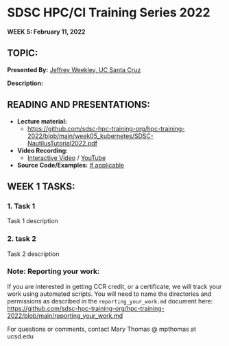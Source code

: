 # SDSC HPC/CI Training Series 2022

**WEEK 5: February 11, 2022**

## TOPIC: 
**Presented By:** [Jeffrey Weekley, UC Santa Cruz](bioURL)

**Description:**

## READING AND PRESENTATIONS:
* **Lecture material:** 
   * https://github.com/sdsc-hpc-training-org/hpc-training-2022/blob/main/week05_kubernetes/SDSC-NautilusTutorial2022.pdf
* **Video Recording:**
   * [Interactive Video](https://education.sdsc.edu/training/interactive/hpc_user_training_2022/week5/) / [YouTube](https://youtu.be/eKPfZQNPQIk)
* **Source Code/Examples:** [If applicable]()

## WEEK 1 TASKS:

### 1. Task 1
Task 1 description 


### 2. task 2
Task 2 description 

### Note: Reporting your work:
If you are interested in getting CCR credit, or a certificate, we will track your work using automated scripts.
You will need to name the directories and permissions as described in the ``reporting_your_work.md`` document here:
https://github.com/sdsc-hpc-training-org/hpc-training-2022/blob/main/reporting_your_work.md



For questions or comments, contact Mary Thomas @ mpthomas  at  ucsd.edu
